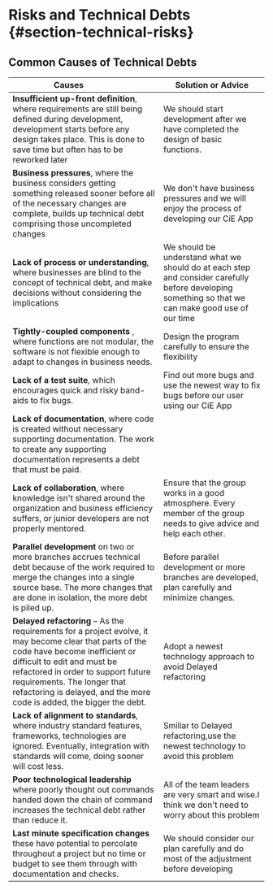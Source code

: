 Risks and Technical Debts {#section-technical-risks}
=========================

## Common Causes of Technical Debts
|Causes               |Solution or Advice|
| ------------------- |----------------------|
| **Insufficient up-front definition**, where requirements are still being defined during development, development starts before any design takes place. This is done to save time but often has to be reworked later|We should start development after we have completed the design of basic functions.|
| **Business pressures**, where the business considers getting something released sooner before all of the necessary changes are complete, builds up technical debt comprising those uncompleted changes|We don't have business pressures and we will enjoy the process of developing our CiE App|
| **Lack of process or understanding**, where businesses are blind to the concept of technical debt, and make decisions without considering the implications|We should be understand what we should do at each step and consider carefully before developing something so that we can make good use of our time|
|**Tightly-coupled components** , where functions are not modular, the software is not flexible enough to adapt to changes in business needs.|Design the program carefully to ensure the flexibility |Using modular design to ensure the flexibility of the program|
|**Lack of a test suite**, which encourages quick and risky band-aids to fix bugs.|Find out more bugs and use the newest way to fix bugs before our user using our CiE App|
|**Lack of documentation**, where code is created without necessary supporting documentation. The work to create any supporting documentation represents a debt that must be paid.|
|**Lack of collaboration**, where knowledge isn't shared around the organization and business efficiency suffers, or junior developers are not properly mentored.|Ensure that the group works in a good atmosphere. Every member of the group needs to give advice and help each other.|
|**Parallel development** on two or more branches accrues technical debt because of the work required to merge the changes into a single source base. The more changes that are done in isolation, the more debt is piled up.|Before parallel development or more branches are developed, plan carefully and minimize changes.|
|**Delayed refactoring** – As the requirements for a project evolve, it may become clear that parts of the code have become inefficient or difficult to edit and must be refactored in order to support future requirements. The longer that refactoring is delayed, and the more code is added, the bigger the debt.|Adopt a newest technology approach to avoid Delayed refactoring|
|**Lack of alignment to standards**, where industry standard features, frameworks, technologies are ignored. Eventually, integration with standards will come, doing sooner will cost less.|Smiliar to Delayed refactoring,use the newest technology to avoid this problem|
|**Poor technological leadership** where poorly thought out commands handed down the chain of command increases the technical debt rather than reduce it.|All of the team leaders are very smart and wise.I think we don't need to worry about this problem|
|**Last minute specification changes** these have potential to percolate throughout a project but no time or budget to see them through with documentation and checks.|We should consider our plan carefully and do most of the adjustment before developing|
